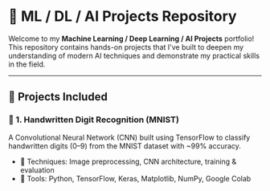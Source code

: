 # 🧠 ML / DL / AI Projects Repository

Welcome to my **Machine Learning / Deep Learning / AI Projects** portfolio!  
This repository contains hands-on projects that I've built to deepen my understanding of modern AI techniques and demonstrate my practical skills in the field.

---

## 📂 Projects Included

### 🔢 1. Handwritten Digit Recognition (MNIST)
A Convolutional Neural Network (CNN) built using TensorFlow to classify handwritten digits (0–9) from the MNIST dataset with ~99% accuracy.

- 📘 Techniques: Image preprocessing, CNN architecture, training & evaluation
- 🧪 Tools: Python, TensorFlow, Keras, Matplotlib, NumPy, Google Colab
